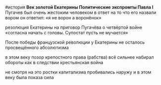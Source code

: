 #история 
**Век золотой Екатерины Политические экспромты Павла I**
Пугачев был очень жестоким человеком
в ответ на то что его назвали вором он ответил: «я не ворон а воронёнок»

резолюция Екатерины на приговор Пугачёва о четвёртой войне
«согласна начать с головы. Супостат пусть не мучается»

После победы французской революции у Екатерины не осталось просвещённого абсолютизма

в этом веку позор крепостного права (рабства) всё сильнее набирал
обороты как в следствии крестьянская война

не смотря на это ростки капитализма пробивались наружу
и в этом веку была показа сила
